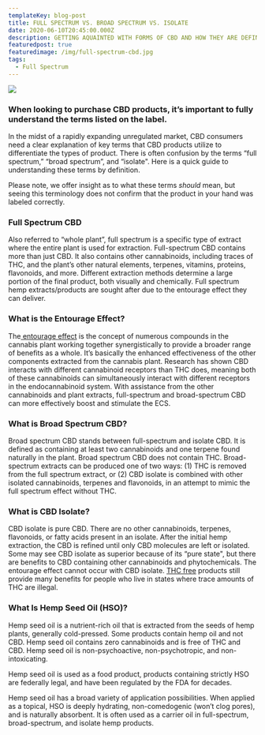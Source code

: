 ```yaml
---
templateKey: blog-post
title: FULL SPECTRUM VS. BROAD SPECTRUM VS. ISOLATE
date: 2020-06-10T20:45:00.000Z
description: GETTING AQUAINTED WITH FORMS OF CBD AND HOW THEY ARE DEFINED.
featuredpost: true
featuredimage: /img/full-spectrum-cbd.jpg
tags:
  - Full Spectrum
---
```

![](/img/full-spectrum-cbd.jpg)

### When looking to purchase CBD products, it’s important to fully understand the terms listed on the label.

In the midst of a rapidly expanding unregulated market, CBD consumers need a clear explanation of key terms that CBD products utilize to differentiate the types of product. There is often confusion by the terms “full spectrum,” “broad spectrum”, and “isolate".  Here is a quick guide to understanding these terms by definition.

Please note, we offer insight as to what these terms *should* mean, but seeing this terminology does not confirm that the product in your hand was labeled correctly.

### **Full Spectrum CBD**

Also referred to “whole plant”, full spectrum is a specific type of extract where the entire plant is used for extraction.  Full-spectrum CBD contains more than just CBD.  It also contains other cannabinoids, including traces of THC, and the plant’s other natural elements, terpenes, vitamins, proteins, flavonoids, and more.  Different extraction methods determine a large portion of the final product, both visually and chemically.  Full spectrum hemp extracts/products are sought after due to the entourage effect they can deliver.

### **What is the Entourage Effect?**

The[ entourage effect](https://www.leafly.com/news/cannabis-101/cannabis-entourage-effect-why-thc-and-cbd-only-medicines-arent-g) is the concept of numerous compounds in the cannabis plant working together synergistically to provide a broader range of benefits as a whole.  It’s basically the enhanced effectiveness of the other components extracted from the cannabis plant.  Research has shown CBD interacts with different cannabinoid receptors than THC does, meaning both of these cannabinoids can simultaneously interact with different receptors in the endocannabinoid system.  With assistance from the other cannabinoids and plant extracts, full-spectrum and broad-spectrum CBD can more effectively boost and stimulate the ECS. 

### **What is Broad Spectrum CBD?**

Broad spectrum CBD stands between full-spectrum and isolate CBD. It is defined as containing at least two cannabinoids and one terpene found naturally in the plant.  Broad spectrum CBD does not contain THC.  Broad-spectrum extracts can be produced one of two ways: (1) THC is removed from the full spectrum extract, or (2) CBD isolate is combined with other isolated cannabinoids, terpenes and flavonoids, in an attempt to mimic the full spectrum effect without THC.

### **What is CBD Isolate?**

CBD isolate is pure CBD.  There are no other cannabinoids, terpenes, flavonoids, or fatty acids present in an isolate.  After the initial hemp extraction, the CBD is refined until only CBD molecules are left or isolated.  Some may see CBD isolate as superior because of its “pure state", but there are benefits to CBD containing other cannabinoids and phytochemicals.  The entourage effect cannot occur with CBD isolate.  [THC free](https://cbdamericanshaman.com/thc-free-cbd-oil) products still provide many benefits for people who live in states where trace amounts of THC are illegal. 

### **What Is Hemp Seed Oil (HSO)?**

Hemp seed oil is a nutrient-rich oil that is extracted from the seeds of hemp plants, generally cold-pressed.  Some products contain hemp oil and not CBD.  Hemp seed oil contains zero cannabinoids and is free of THC and CBD.  Hemp seed oil is non-psychoactive, non-psychotropic, and non-intoxicating.

Hemp seed oil is used as a food product, products containing strictly HSO are federally legal, and have been regulated by the FDA for decades.

Hemp seed oil has a broad variety of application possibilities.  When applied as a topical, HSO is deeply hydrating, non-comedogenic (won’t clog pores), and is naturally absorbent.  It is often used as a carrier oil in full-spectrum, broad-spectrum, and isolate hemp products.